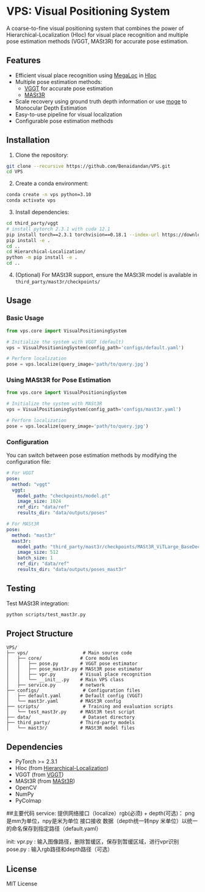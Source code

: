 # VPS: Visual Positioning System

A coarse-to-fine visual positioning system that combines the power of Hierarchical-Localization (Hloc)  for visual place recognition and multiple pose estimation methods (VGGT, MASt3R) for accurate pose estimation.

## Features

- Efficient visual place recognition using [MegaLoc](https://github.com/gmberton/MegaLoc) in [Hloc](https://github.com/cvg/Hierarchical-Localization)
- Multiple pose estimation methods:
  - [VGGT](https://github.com/facebookresearch/vggt?tab=readme-ov-file) for accurate pose estimation
  - [MASt3R](https://github.com/naver/mast3r)
- Scale recovery using ground truth depth information or use [moge](https://github.com/microsoft/moge) to Monocular Depth Estimation
- Easy-to-use pipeline for visual localization
- Configurable pose estimation methods

## Installation

1. Clone the repository:
```bash
git clone --recursive https://github.com/Benaidandan/VPS.git
cd VPS
```

2. Create a conda environment:
```bash
conda create -n vps python=3.10
conda activate vps
```

3. Install dependencies:
```bash
cd third_party/vggt
# install pytorch 2.3.1 with cuda 12.1
pip install torch==2.3.1 torchvision==0.18.1 --index-url https://download.pytorch.org/whl/cu121
pip install -e .
cd ..
cd Hierarchical-Localization/
python -m pip install -e .
cd ..
```

4. (Optional) For MASt3R support, ensure the MASt3R model is available in `third_party/mast3r/checkpoints/`

## Usage

### Basic Usage

```python
from vps.core import VisualPositioningSystem

# Initialize the system with VGGT (default)
vps = VisualPositioningSystem(config_path='configs/default.yaml')

# Perform localization
pose = vps.localize(query_image='path/to/query.jpg')
```

### Using MASt3R for Pose Estimation

```python
from vps.core import VisualPositioningSystem

# Initialize the system with MASt3R
vps = VisualPositioningSystem(config_path='configs/mast3r.yaml')

# Perform localization
pose = vps.localize(query_image='path/to/query.jpg')
```

### Configuration

You can switch between pose estimation methods by modifying the configuration file:

```yaml
# For VGGT
pose:
  method: "vggt"
  vggt:
    model_path: "checkpoints/model.pt"
    image_size: 1024
    ref_dir: "data/ref"
    results_dir: "data/outputs/poses"

# For MASt3R
pose:
  method: "mast3r"
  mast3r:
    model_path: "third_party/mast3r/checkpoints/MASt3R_ViTLarge_BaseDecoder_512_catmlpdpt_metric.pth"
    image_size: 512
    batch_size: 1
    ref_dir: "data/ref"
    results_dir: "data/outputs/poses_mast3r"
```

## Testing

Test MASt3R integration:
```bash
python scripts/test_mast3r.py
```

## Project Structure

```
VPS/
├── vps/                    # Main source code
│   ├── core/              # Core modules
│   │   ├── pose.py        # VGGT pose estimator
│   │   ├── pose_mast3r.py # MASt3R pose estimator
│   │   ├── vpr.py         # Visual place recognition
│   │   └── __init__.py    # Main VPS class
│   ├── service.py         # network
├── configs/                # Configuration files
│   ├── default.yaml       # Default config (VGGT)
│   └── mast3r.yaml        # MASt3R config
├── scripts/                # Training and evaluation scripts
│   └── test_mast3r.py     # MASt3R test script
├── data/                   # Dataset directory
├── third_party/           # Third-party models
│   └── mast3r/            # MASt3R model files
```

## Dependencies

- PyTorch >= 2.3.1
- Hloc (from [Hierarchical-Localization](https://github.com/cvg/Hierarchical-Localization))
- VGGT (from [VGGT](https://github.com/facebookresearch/vggt))
- MASt3R (from [MASt3R](https://github.com/naver/MASt3R))
- OpenCV
- NumPy
- PyColmap


##主要代码
service: 提供网络接口（localize）rgb(必须) + depth(可选)： png是mm为单位，npy是米为单位
            接口接收 数据（depth统一转npy 米单位）以统一的命名保存到指定路径（default.yaml）

  init: 
    vpr.py :  输入图像路径，删除暂缓区，保存到暂缓区域，进行vpr识别
    pose.py :  输入rgb路径和depth路径（可选）


## License

MIT License 